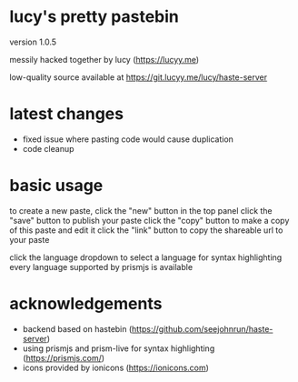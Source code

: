 # lucy's pretty pastebin
version 1.0.5

messily hacked together by lucy (https://lucyy.me)

low-quality source available at https://git.lucyy.me/lucy/haste-server

# latest changes

- fixed issue where pasting code would cause duplication
- code cleanup

# basic usage

to create a new paste, click the "new" button in the top panel
click the "save" button to publish your paste
click the "copy" button to make a copy of this paste and edit it
click the "link" button to copy the shareable url to your paste

click the language dropdown to select a language for syntax highlighting
every language supported by prismjs is available

# acknowledgements

- backend based on hastebin (https://github.com/seejohnrun/haste-server)
- using prismjs and prism-live for syntax highlighting (https://prismjs.com/)
- icons provided by ionicons (https://ionicons.com)